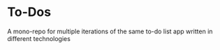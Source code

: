 # To-Dos
A mono-repo for multiple iterations of the same to-do list app written in different technologies
